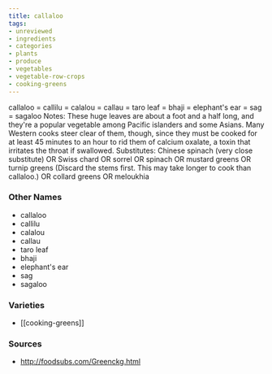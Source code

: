 ```yaml
---
title: callaloo
tags:
- unreviewed
- ingredients
- categories
- plants
- produce
- vegetables
- vegetable-row-crops
- cooking-greens
---
```

callaloo = callilu = calalou = callau = taro leaf = bhaji = elephant's ear = sag = sagaloo Notes: These huge leaves are about a foot and a half long, and they're a popular vegetable among Pacific islanders and some Asians. Many Western cooks steer clear of them, though, since they must be cooked for at least 45 minutes to an hour to rid them of calcium oxalate, a toxin that irritates the throat if swallowed. Substitutes: Chinese spinach (very close substitute) OR Swiss chard OR sorrel OR spinach OR mustard greens OR turnip greens (Discard the stems first. This may take longer to cook than callaloo.) OR collard greens OR meloukhia

### Other Names

* callaloo
* callilu
* calalou
* callau
* taro leaf
* bhaji
* elephant's ear
* sag
* sagaloo

### Varieties

* [[cooking-greens]]

### Sources
* http://foodsubs.com/Greenckg.html
